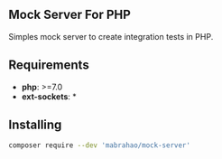 ## Mock Server For PHP

Simples mock server to create integration tests in PHP.

## Requirements

- **php**: >=7.0
- **ext-sockets**: *

## Installing

```bash
composer require --dev 'mabrahao/mock-server'
```
